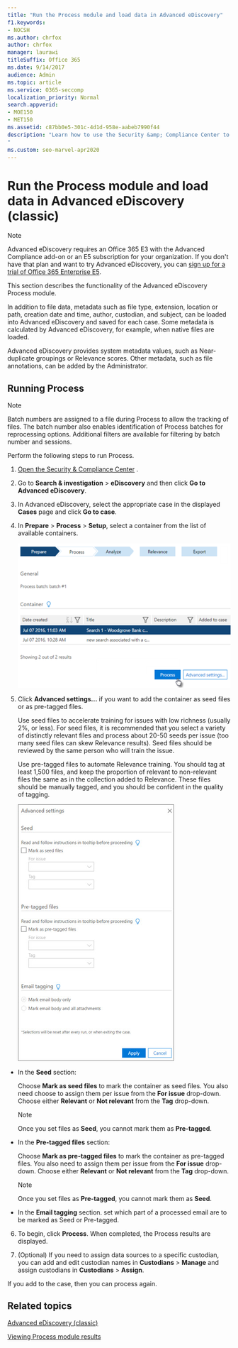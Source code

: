```yaml
---
title: "Run the Process module and load data in Advanced eDiscovery"
f1.keywords:
- NOCSH
ms.author: chrfox
author: chrfox
manager: laurawi
titleSuffix: Office 365
ms.date: 9/14/2017
audience: Admin
ms.topic: article
ms.service: O365-seccomp
localization_priority: Normal
search.appverid: 
- MOE150
- MET150
ms.assetid: c87bb0e5-301c-4d1d-958e-aabeb7990f44
description: "Learn how to use the Security &amp; Compliance Center to access Advanced eDiscovery and run the Process module for a case. 
"
ms.custom: seo-marvel-apr2020
---
```


# Run the Process module and load data in Advanced eDiscovery (classic)

> [!NOTE]
> Advanced eDiscovery requires an Office 365 E3 with the Advanced Compliance add-on or an E5 subscription for your organization. If you don't have that plan and want to try Advanced eDiscovery, you can [sign up for a trial of Office 365 Enterprise E5](https://go.microsoft.com/fwlink/p/?LinkID=698279). 
  
This section describes the functionality of the Advanced eDiscovery Process module. 
  
In addition to file data, metadata such as file type, extension, location or path, creation date and time, author, custodian, and subject, can be loaded into Advanced eDiscovery and saved for each case. Some metadata is calculated by Advanced eDiscovery, for example, when native files are loaded. 
  
Advanced eDiscovery provides system metadata values, such as Near-duplicate groupings or Relevance scores. Other metadata, such as file annotations, can be added by the Administrator. 
  
## Running Process

> [!NOTE]
> Batch numbers are assigned to a file during Process to allow the tracking of files. The batch number also enables identification of Process batches for reprocessing options. Additional filters are available for filtering by batch number and sessions. 
  
Perform the following steps to run Process.
  
1. [Open the Security &amp; Compliance Center](go-to-the-securitycompliance-center.md) . 
    
2. Go to **Search &amp; investigation** \> **eDiscovery** and then click **Go to Advanced eDiscovery**.
    
3. In Advanced eDiscovery, select the appropriate case in the displayed **Cases** page and click **Go to case**.
    
4. In **Prepare** \> **Process** \> **Setup**, select a container from the list of available containers.
    
    ![Click Process to add the search results to the case](../media/50bdc55c-d378-4881-b302-31ef785fa359.png)
  
5. Click **Advanced settings...** if you want to add the container as seed files or as pre-tagged files. 
    
    Use seed files to accelerate training for issues with low richness (usually 2%, or less). For seed files, it is recommended that you select a variety of distinctly relevant files and process about 20-50 seeds per issue (too many seed files can skew Relevance results). Seed files should be reviewed by the same person who will train the issue.
    
    Use pre-tagged files to automate Relevance training. You should tag at least 1,500 files, and keep the proportion of relevant to non-relevant files the same as in the collection added to Relevance. These files should be manually tagged, and you should be confident in the quality of tagging.
    
    ![Screenshot of Advanced settings page for processing batch files](../media/3c25cb78-4484-41e5-bd34-3753c7ab6cf2.jpg)
  
  - In the **Seed** section: 
    
    Choose **Mark as seed files** to mark the container as seed files. You also need choose to assign them per issue from the **For issue** drop-down. Choose either **Relevant** or **Not relevant** from the **Tag** drop-down. 
    
    > [!NOTE]
    > Once you set files as **Seed**, you cannot mark them as **Pre-tagged**. 
  
  - In the **Pre-tagged files** section: 
    
    Choose **Mark as pre-tagged files** to mark the container as pre-tagged files. You also need to assign them per issue from the **For issue** drop-down. Choose either **Relevant** or **Not relevant** from the **Tag** drop-down. 
    
    > [!NOTE]
    > Once you set files as **Pre-tagged**, you cannot mark them as **Seed**. 
  
  - In the **Email tagging** section. set which part of a processed email are to be marked as Seed or Pre-tagged. 
    
6. To begin, click **Process**. When completed, the Process results are displayed.
    
7. (Optional) If you need to assign data sources to a specific custodian, you can add and edit custodian names in **Custodians** \> **Manage** and assign custodians in **Custodians** \> **Assign**. 
    
If you add to the case, then you can process again.
  
## Related topics

[Advanced eDiscovery (classic)](office-365-advanced-ediscovery.md)
  
[Viewing Process module results](view-process-module-results-in-advanced-ediscovery.md)

